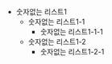 * 숫자없는 리스트1  
   * 숫자없는 리스트1-1  
      * 숫자없는 리스트1-1-1  
   * 숫자없는 리스트1-2  
      * 숫자없는 리스트1-2-1  
